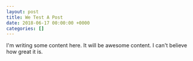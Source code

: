 ```yaml
---
layout: post
title: We Test A Post
date: 2018-06-17 00:00:00 +0000
categories: []
---
```

I'm writing some content here. It will be awesome content. I can't believe how great it is.